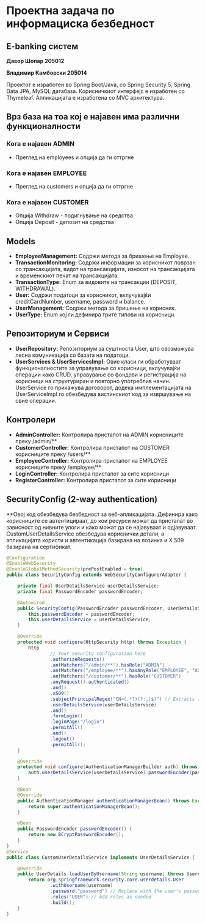 # Проектна задача по информациска безбедност

## E-banking систем

**Давор Шопар 205012**

**Владимир Камбовски 205014**

Проектот е изработен во Spring Boot/Java, со Spring Security 5, Spring Data JPA, MySQL датабаза. Корисничкиот интерфејс е изработен со Thymeleaf. Апликацијата е изработена со MVC архитектура.

## Врз база на тоа кој е најавен има различни функционалности

### Кога е најавен ADMIN
- Преглед на employees и опција да ги оттргне

### Кога е најавен EMPLOYEE
- Преглед на customers и опција да ги оттргне

### Кога е најавен CUSTOMER
- Опција Withdraw - подигнување на средства
- Опција Deposit - депозит на средства

## Models 

- **EmployeeManagement:** Содржи метода за бришење на Employee.
- **TransactionMonitoring:** Содржи информации за корисникот поврзан со трансакцијата, видот на трансакцијата, износот на трансакцијата и временскиот печат на трансакцијата.
- **TransactionType:** Enum за видовите на трансакции (DEPOSIT, WITHDRAWAL).
- **User:** Содржи податоци за корисникот, вклучувајќи creditCardNumber, username, password и balance.
- **UserManagement:** Содржи метода за бришење на корисник.
- **UserType:** Enum кој ги дефинира трите типови на корисници.

## Репозиториум и Сервиси

- **UserRepository:** Репозиториум за суштноста User, што овозможува лесна комуникација со базата на податоци.
- **UserServices & UserServicesImpl:** Овие класи ги обработуваат функционалностите за управување со корисници, вклучувајќи операции како CRUD, управување со фондови и регистрација на корисници на структуриран и повторно употреблив начин. UserService го прикажува договорот, додека имплементацијата на UserServiceImpl го обезбедува вистинскиот код за извршување на овие операции.

## Контролери

- **AdminController:** Контролира пристапот на ADMIN корисниците преку /admin/**
- **CustomerController:** Контролира пристапот на CUSTOMER корисниците преку /users/**
- **EmployeeController:** Контролира пристапот на EMPLOYEE корисниците преку /employee/**
- **LoginController:** Контролира пристапот за сите корисници
- **RegisterController:** Контролира пристапот за сите корисници

## SecurityConfig (2-way authentication)
**Овој код обезбедува безбедност за веб-апликацијата. Дефинира како корисниците се автентицираат, до кои ресурси можат да пристапат во зависност од нивните улоги и како можат да се најавуваат и одјавуваат. CustomUserDetailsService обезбедува кориснички детали, а апликацијата користи и автентикација базирана на лозинка и X.509 базирана на сертификат.

```java
@Configuration
@EnableWebSecurity
@EnableGlobalMethodSecurity(prePostEnabled = true)
public class SecurityConfig extends WebSecurityConfigurerAdapter {

    private final UserDetailsService userDetailsService;
    private final PasswordEncoder passwordEncoder;

    @Autowired
    public SecurityConfig(PasswordEncoder passwordEncoder, UserDetailsService userDetailsService) {
        this.passwordEncoder = passwordEncoder;
        this.userDetailsService = userDetailsService;
    }

    @Override
    protected void configure(HttpSecurity http) throws Exception {
        http
                // Your security configuration here
                .authorizeRequests()
                .antMatchers("/admin/**").hasRole("ADMIN")
                .antMatchers("/employee/**").hasAnyRole("EMPLOYEE", "ADMIN")
                .antMatchers("/customer/**").hasRole("CUSTOMER")
                .anyRequest().authenticated()
                .and()
                .x509()
                .subjectPrincipalRegex("CN=(.*?)(?:,|$)") // Extracts the common name (CN) from the certificate
                .userDetailsService(userDetailsService)
                .and()
                .formLogin()
                .loginPage("/login")
                .permitAll()
                .and()
                .logout()
                .permitAll();
    }

    @Override
    protected void configure(AuthenticationManagerBuilder auth) throws Exception {
        auth.userDetailsService(userDetailsService).passwordEncoder(passwordEncoder);
    }

    @Bean
    @Override
    public AuthenticationManager authenticationManagerBean() throws Exception {
        return super.authenticationManagerBean();
    }

    @Bean
    public PasswordEncoder passwordEncoder() {
        return new BCryptPasswordEncoder();
    }
}
@Service
public class CustomUserDetailsService implements UserDetailsService {

    @Override
    public UserDetails loadUserByUsername(String username) throws UsernameNotFoundException {
        return org.springframework.security.core.userdetails.User
                .withUsername(username)
                .password("password") // Replace with the user's password hash
                .roles("USER") // Add roles as needed
                .build();
    }
}


